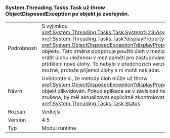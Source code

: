 ### <a name="systemthreadingtaskstask-no-longer-throw-objectdisposedexception-after-object-is-disposed"></a>System.Threading.Tasks.Task už throw ObjectDisposedException po objekt je zveřejněn.

|   |   |
|---|---|
|Podrobnosti|S výjimkou <xref:System.Threading.Tasks.Task.System%23IAsyncResult%23AsyncWaitHandle>, <xref:System.Threading.Tasks.Task?displayProperty=name> metody už throw <xref:System.ObjectDisposedException?displayProperty=name> výjimka po uvolnění objektu. Tato změna podporuje použití úloh v mezipaměti. Například metoda může vrátit úlohu uloženou v mezipaměti pro zastupování již dokončené operace namísto přidělení nové úlohy. To nebylo v předchozích verzích rozhraní .NET Framework možné, protože příjemci úlohy s ní mohli nakládat.|
|Návrh|Uvědomte si, že metody úloh může už throw <xref:System.ObjectDisposedException?displayProperty=name> v případech, kdy je objekt zlikvidován. Pokud aplikace se v závislosti na výjimku vědět, že úloha byla zrušena, by měl aktualizovat explicitně zkontrolovat stav úkolu pomocí <xref:System.Threading.Tasks.Task.Status>.|
|Rozsah|Vedlejší|
|Version|4.5|
|Typ|Modul runtime|

